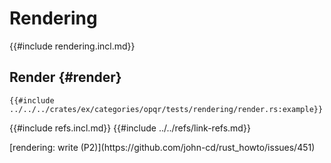 # Rendering

{{#include rendering.incl.md}}

## Render {#render}

```rust,editable
{{#include ../../../crates/ex/categories/opqr/tests/rendering/render.rs:example}}
```

{{#include refs.incl.md}}
{{#include ../../refs/link-refs.md}}

<div class="hidden">
[rendering: write (P2)](https://github.com/john-cd/rust_howto/issues/451)
</div>
